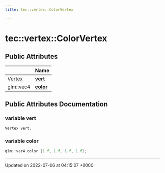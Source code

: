 ```yaml
---
title: tec::vertex::ColorVertex

---
```


# tec::vertex::ColorVertex





## Public Attributes

|                | Name           |
| -------------- | -------------- |
| [Vertex](/engine/Classes/structtec_1_1vertex_1_1_vertex/) | **[vert](/engine/Classes/structtec_1_1vertex_1_1_color_vertex/#variable-vert)**  |
| glm::vec4 | **[color](/engine/Classes/structtec_1_1vertex_1_1_color_vertex/#variable-color)**  |

## Public Attributes Documentation

### variable vert

```cpp
Vertex vert;
```


### variable color

```cpp
glm::vec4 color {1.f, 1.f, 1.f, 1.f};
```


-------------------------------

Updated on 2022-07-06 at 04:15:07 +0000